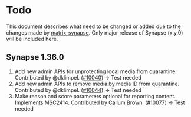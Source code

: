 # Todo
This document describes what need to be changed or added due to the changes made by [matrix-synapse](https://github.com/matrix-org/synapse/releases). Only major release of Synapse (x.y.0) will be included here.
## Synapse 1.36.0
1. Add new admin APIs for unprotecting local media from quarantine. Contributed by @dklimpel. ([#10040](https://github.com/matrix-org/synapse/issues/10040)) -> Test needed
2. Add new admin APIs to remove media by media ID from quarantine. Contributed by @dklimpel. ([#10044](https://github.com/matrix-org/synapse/issues/10044)) -> Test needed
3. Make reason and score parameters optional for reporting content. Implements MSC2414. Contributed by Callum Brown. ([#10077](https://github.com/matrix-org/synapse/issues/10077)) -> Test needed
